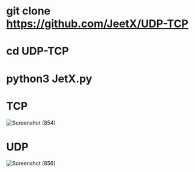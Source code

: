 # git clone https://github.com/JeetX/UDP-TCP

# cd UDP-TCP

# python3 JetX.py

# TCP
![Screenshot (854)](https://user-images.githubusercontent.com/94552389/142465370-d7f063c7-9fab-4580-bbe3-41aa985dd2e6.png)

# UDP
![Screenshot (856)](https://user-images.githubusercontent.com/94552389/142465668-a0dcbb2c-5e97-4909-bc53-449cc7b45229.png)

